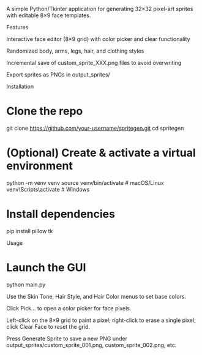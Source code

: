 A simple Python/Tkinter application for generating 32×32 pixel-art sprites with editable 8×9 face templates.

Features

Interactive face editor (8×9 grid) with color picker and clear functionality

Randomized body, arms, legs, hair, and clothing styles

Incremental save of custom_sprite_XXX.png files to avoid overwriting

Export sprites as PNGs in output_sprites/

Installation

# Clone the repo
git clone https://github.com/your-username/spritegen.git
cd spritegen

# (Optional) Create & activate a virtual environment
python -m venv venv
source venv/bin/activate  # macOS/Linux
venv\Scripts\activate   # Windows

# Install dependencies
pip install pillow tk

Usage

# Launch the GUI
python main.py

Use the Skin Tone, Hair Style, and Hair Color menus to set base colors.

Click Pick... to open a color picker for face pixels.

Left-click on the 8×9 grid to paint a pixel; right-click to erase a single pixel; click Clear Face to reset the grid.

Press Generate Sprite to save a new PNG under output_sprites/custom_sprite_001.png, custom_sprite_002.png, etc.
